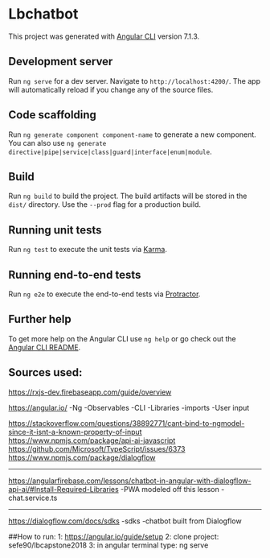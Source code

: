 # Lbchatbot

This project was generated with [Angular CLI](https://github.com/angular/angular-cli) version 7.1.3.

## Development server

Run `ng serve` for a dev server. Navigate to `http://localhost:4200/`. The app will automatically reload if you change any of the source files.

## Code scaffolding

Run `ng generate component component-name` to generate a new component. You can also use `ng generate directive|pipe|service|class|guard|interface|enum|module`.

## Build

Run `ng build` to build the project. The build artifacts will be stored in the `dist/` directory. Use the `--prod` flag for a production build.

## Running unit tests

Run `ng test` to execute the unit tests via [Karma](https://karma-runner.github.io).

## Running end-to-end tests

Run `ng e2e` to execute the end-to-end tests via [Protractor](http://www.protractortest.org/).

## Further help

To get more help on the Angular CLI use `ng help` or go check out the [Angular CLI README](https://github.com/angular/angular-cli/blob/master/README.md).

## Sources used:
https://rxjs-dev.firebaseapp.com/guide/overview

https://angular.io/
    -Ng 
    -Observables
    -CLI
    -Libraries
    -imports
    -User input

https://stackoverflow.com/questions/38892771/cant-bind-to-ngmodel-since-it-isnt-a-known-property-of-input
https://www.npmjs.com/package/api-ai-javascript
https://github.com/Microsoft/TypeScript/issues/6373
https://www.npmjs.com/package/dialogflow

*********
https://angularfirebase.com/lessons/chatbot-in-angular-with-dialogflow-api-ai/#Install-Required-Libraries
    -PWA modeled off this lesson 
    -chat.service.ts

*********
https://dialogflow.com/docs/sdks
    -sdks
    -chatbot built from Dialogflow

##How to run:
1: https://angular.io/guide/setup
2: clone project: sefe90/lbcapstone2018
3: in angular terminal type: ng serve
